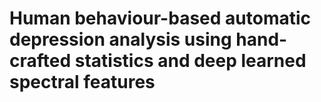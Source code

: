 # Human behaviour-based automatic depression analysis using hand-crafted statistics and deep learned spectral features

